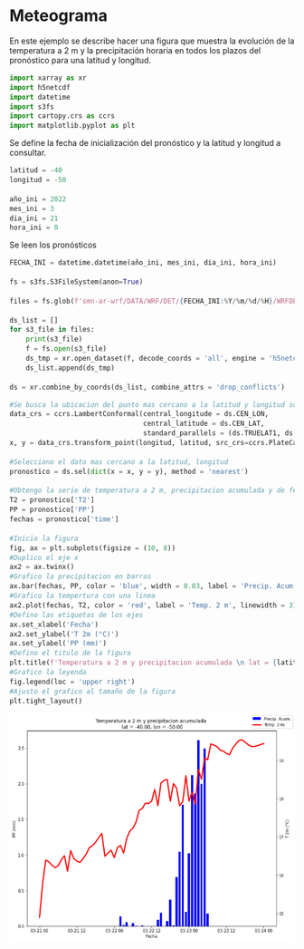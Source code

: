 # Meteograma

En este ejemplo se describe hacer una figura que muestra la evolución de la temperatura a 2 m y la precipitación horaria en todos los plazos del pronóstico para una latitud y longitud.


```python
import xarray as xr
import h5netcdf
import datetime
import s3fs
import cartopy.crs as ccrs
import matplotlib.pyplot as plt
```

Se define la fecha de inicialización del pronóstico y la latitud y longitud a consultar.


```python
latitud = -40
longitud = -50

año_ini = 2022
mes_ini = 3
dia_ini = 21
hora_ini = 0
```

Se leen los pronósticos 


```python
FECHA_INI = datetime.datetime(año_ini, mes_ini, dia_ini, hora_ini)

fs = s3fs.S3FileSystem(anon=True)

files = fs.glob(f'smn-ar-wrf/DATA/WRF/DET/{FECHA_INI:%Y/%m/%d/%H}/WRFDETAR_01H_{FECHA_INI:%Y%m%d_%H}_*.nc')

ds_list = []
for s3_file in files:
    print(s3_file)
    f = fs.open(s3_file)
    ds_tmp = xr.open_dataset(f, decode_coords = 'all', engine = 'h5netcdf')
    ds_list.append(ds_tmp)

ds = xr.combine_by_coords(ds_list, combine_attrs = 'drop_conflicts')
```


```python
#Se busca la ubicacion del punto mas cercano a la latitud y longitud solicitada
data_crs = ccrs.LambertConformal(central_longitude = ds.CEN_LON, 
                                 central_latitude = ds.CEN_LAT, 
                                 standard_parallels = (ds.TRUELAT1, ds.TRUELAT2))
x, y = data_crs.transform_point(longitud, latitud, src_crs=ccrs.PlateCarree())

#Selecciono el dato mas cercano a la latitud, longitud
pronostico = ds.sel(dict(x = x, y = y), method = 'nearest')

#Obtengo la serie de temperatura a 2 m, precipitacion acumulada y de fechas
T2 = pronostico['T2']
PP = pronostico['PP']
fechas = pronostico['time']

#Inicio la figura
fig, ax = plt.subplots(figsize = (10, 8))
#Duplico el eje x
ax2 = ax.twinx()
#Grafico la precipitacion en barras
ax.bar(fechas, PP, color = 'blue', width = 0.03, label = 'Precip. Acum.')
#Grafico la tempertura con una linea
ax2.plot(fechas, T2, color = 'red', label = 'Temp. 2 m', linewidth = 3)
#Defino las etiquetas de los ejes
ax.set_xlabel('Fecha')
ax2.set_ylabel('T 2m (°C)')
ax.set_ylabel('PP (mm)')
#Defino el titulo de la figura
plt.title(f'Temperatura a 2 m y precipitacion acumulada \n lat = {latitud:0.2f}, lon = {longitud:0.2f}')
#Grafico la leyenda
fig.legend(loc = 'upper right')
#Ajusto el grafico al tamaño de la figura
plt.tight_layout()
```


    
![png](../figuras/fig_meteograma.png)
    

